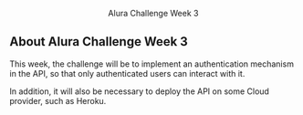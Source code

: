 <p align="center">Alura Challenge Week 3</p>

## About Alura Challenge Week 3

This week, the challenge will be to implement an authentication mechanism in the API, so that only authenticated users can interact with it.

In addition, it will also be necessary to deploy the API on some Cloud provider, such as Heroku.

